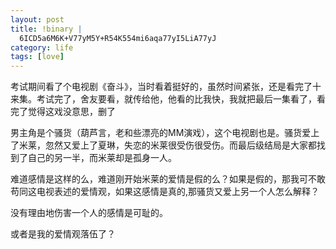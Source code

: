 ```yaml
--- 
layout: post
title: !binary |
  6ICD5a6M6K+V77yM5Y+R54K554mi6aqa77yI5LiA77yJ
category: life
tags: [love]
---
```

考试期间看了个电视剧《奋斗》，当时看着挺好的，虽然时间紧张，还是看完了十来集。考试完了，舍友要看，就传给他，他看的比我快，我就把最后一集看了，看完了觉得这戏没意思，删了

男主角是个骚货（葫芦言，老和些漂亮的MM演戏），这个电视剧也是。骚货爱上了米莱，忽然又爱上了夏琳，失恋的米莱很受伤很受伤。而最后级结局是大家都找到了自己的另一半，而米莱却是孤身一人。

难道感情是这样的么，难道刚开始米莱的爱情是假的么？如果是假的，那我可不敢苟同这电视表述的爱情观，如果这感情是真的,那骚货又爱上另一个人怎么解释？

没有理由地伤害一个人的感情是可耻的。

或者是我的爱情观落伍了？
